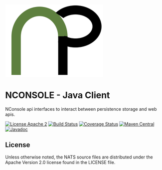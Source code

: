 ![NATSPAL](src/main/javadoc/images/logo.png)

# NCONSOLE - Java Client

NConsole api interfaces to interact between persistence storage and web apis.

[![License Apache 2](https://img.shields.io/badge/License-Apache2-blue.svg)](https://www.apache.org/licenses/LICENSE-2.0)
[![Build Status](https://github.com/natspal/nconsole-client-api/actions/workflows/gradle.yml/badge.svg?branch=main)](https://github.com/natspal/nconsole-client-api/actions/workflows/gradle.yml/badge.svg?branch=main)
[![Coverage Status](https://coveralls.io/repos/github/natspal/nconsole-client-api/badge.svg?branch=main)](https://coveralls.io/github/natspal/nconsole-client-api?branch=main)
[![Maven Central](https://maven-badges.herokuapp.com/maven-central/org.natspal/nconsole-client-api/badge.svg)](https://maven-badges.herokuapp.com/maven-central/org.natspal/nconsole-client-api)
[![Javadoc](http://javadoc.io/badge/org.natspal/nconsole-client-api.svg?branch=main)](http://javadoc.io/doc/org.natspal/nconsole-client-api?branch=main)


## License

Unless otherwise noted, the NATS source files are distributed
under the Apache Version 2.0 license found in the LICENSE file.